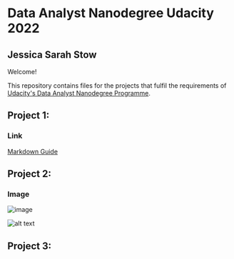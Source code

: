 # Data Analyst Nanodegree Udacity 2022

## Jessica Sarah Stow

Welcome!

This repository contains files for the projects that fulfil the requirements of [Udacity's Data Analyst Nanodegree Programme](https://www.udacity.com/course/data-analyst-nanodegree--nd002).

## Project 1:

### Link

[Markdown Guide](https://www.markdownguide.org)


## Project 2:

### Image

![image](https://user-images.githubusercontent.com/56385852/223953112-1f41e8d8-3b7e-45e3-af3b-86efa2396d00.png)


![alt text](https://graduation.udacity.com/api/graduation/certificate/DMKLQAVF/download)

## Project 3:
